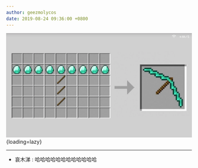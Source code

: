 ```yaml
---
author: geezmolycos
date: 2019-08-24 09:36:00 +0800
---
```


![](/images/qq-zone/2019-08-24-pick.png){loading=lazy}

---

- 哀木涕 : 哈哈哈哈哈哈哈哈哈哈哈哈
